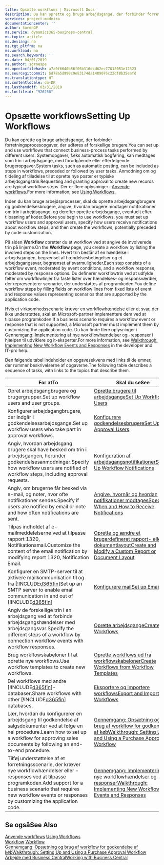 ```yaml
---
title: Opsætte workflows | Microsoft Docs
description: Du kan oprette og bruge arbejdsgange, der forbinder forretningsprocesopgaver, der udføres af forskellige brugere. Systemopgaver, f.eks automatisk bogføring, kan medtages som trin i arbejdsgange, med forudgående eller efterfølgende brugeropgaver. Anmodning om og tildeling af tilladelse til at oprette nye poster er typiske arbejdsgangstrin.
services: project-madeira
documentationcenter: ''
author: SorenGP
ms.service: dynamics365-business-central
ms.topic: article
ms.devlang: na
ms.tgt_pltfrm: na
ms.workload: na
ms.search.keywords: ''
ms.date: 04/01/2019
ms.author: sgroespe
ms.openlocfilehash: a7a0f6640b56f06b316dcd62ec77018051e12323
ms.sourcegitcommit: bd78a5d990c9e83174da1409076c22df8b35eafd
ms.translationtype: HT
ms.contentlocale: da-DK
ms.lasthandoff: 03/31/2019
ms.locfileid: "926268"
---
```

# <a name="setting-up-workflows"></a><span data-ttu-id="00694-105">Opsætte workflows</span><span class="sxs-lookup"><span data-stu-id="00694-105">Setting Up Workflows</span></span>
<span data-ttu-id="00694-106">Du kan oprette og bruge arbejdsgange, der forbinder forretningsprocesopgaver, der udføres af forskellige brugere.</span><span class="sxs-lookup"><span data-stu-id="00694-106">You can set up and use workflows that connect business-process tasks performed by different users.</span></span> <span data-ttu-id="00694-107">Systemopgaver, f.eks automatisk bogføring, kan medtages som trin i arbejdsgange, med forudgående eller efterfølgende brugeropgaver.</span><span class="sxs-lookup"><span data-stu-id="00694-107">System tasks, such as automatic posting, can be included as steps in workflows, preceded or followed by user tasks.</span></span> <span data-ttu-id="00694-108">Anmodning om og tildeling af tilladelse til at oprette nye poster er typiske arbejdsgangstrin.</span><span class="sxs-lookup"><span data-stu-id="00694-108">Requesting and granting approval to create new records are typical workflow steps.</span></span> <span data-ttu-id="00694-109">Der er flere oplysninger i [Anvende workflows](across-use-workflows.md).</span><span class="sxs-lookup"><span data-stu-id="00694-109">For more information, see [Using Workflows](across-use-workflows.md).</span></span>  

 <span data-ttu-id="00694-110">Inden du kan bruge arbejdsprocesser, skal du oprette arbejdsgangbrugere og godkendelsesbrugere, angive, hvordan brugere modtager notifikationer om trin i arbejdsgange, og derefter oprette arbejdsgange, eventuelt efter tilpasning af koder.</span><span class="sxs-lookup"><span data-stu-id="00694-110">Before you begin to use workflows, you must set up workflow users and approval users, specify how users receive notifications about workflow steps, and then create the workflows, potentially preceded by code customization.</span></span>  

 <span data-ttu-id="00694-111">På siden **Workflow** opretter du et workflow ved at angive de involverede trin på linjerne.</span><span class="sxs-lookup"><span data-stu-id="00694-111">On the **Workflow** page, you create a workflow by listing the involved steps on the lines.</span></span> <span data-ttu-id="00694-112">Hvert trin består af en hændelse i arbejdsgangen, begrænset af hændelsesbetingelser og et arbejdsgangssvar, begrænset af svarmuligheder.</span><span class="sxs-lookup"><span data-stu-id="00694-112">Each step consists of a workflow event, moderated by event conditions, and a workflow response, moderated by response options.</span></span> <span data-ttu-id="00694-113">Du definerer workflowtrin ved at udfylde felter om workflowlinjer fra faste lister over hændelses- og responsværdier, der repræsenterer scenarier, der understøttes af programkoden.</span><span class="sxs-lookup"><span data-stu-id="00694-113">You define workflow steps by filling fields on workflow lines from fixed lists of event and response values representing scenarios that are supported by the application code.</span></span>  

 <span data-ttu-id="00694-114">Hvis et virksomhedsscenarie kræver en workflowhændelse eller et svar, der ikke understøttes, skal en Microsoft-partner implementere dem ved at tilpasse programkoden.</span><span class="sxs-lookup"><span data-stu-id="00694-114">If a business scenario requires a workflow event or response that is not supported, a Microsoft partner must implement them by customizing the application code.</span></span> <span data-ttu-id="00694-115">Du kan finde flere oplysninger i [Gennemgang: Implementering af nye workflowhændelser og -responser](/dynamics-nav/Walkthrough--Implementing-New-Workflow-Events-and-Responses) i hjælpen til udviklere og it-eksperter.</span><span class="sxs-lookup"><span data-stu-id="00694-115">For more information, see [Walkthrough: Implementing New Workflow Events and Responses](/dynamics-nav/Walkthrough--Implementing-New-Workflow-Events-and-Responses) in the developer and IT-pro help.</span></span>

 <span data-ttu-id="00694-116">Den følgende tabel indeholder en opgavesekvens med links til de emner, der rummer beskrivelserne af opgaverne.</span><span class="sxs-lookup"><span data-stu-id="00694-116">The following table describes a sequence of tasks, with links to the topics that describe them.</span></span>  

|<span data-ttu-id="00694-117">**For at**</span><span class="sxs-lookup"><span data-stu-id="00694-117">**To**</span></span>|<span data-ttu-id="00694-118">**Skal du se**</span><span class="sxs-lookup"><span data-stu-id="00694-118">**See**</span></span>|  
|------------|-------------|  
|<span data-ttu-id="00694-119">Opret arbejdsgangbrugere og brugergrupper.</span><span class="sxs-lookup"><span data-stu-id="00694-119">Set up workflow users and user groups.</span></span>|[<span data-ttu-id="00694-120">Oprette brugere til arbejdsgange</span><span class="sxs-lookup"><span data-stu-id="00694-120">Set Up Workflow Users</span></span>](across-how-to-set-up-workflow-users.md)|  
|<span data-ttu-id="00694-121">Konfigurer arbejdsgangbrugere, der indgår i godkendelsesarbejdsgange.</span><span class="sxs-lookup"><span data-stu-id="00694-121">Set up workflow users who take part in approval workflows.</span></span>|[<span data-ttu-id="00694-122">Konfigurere godkendelsesbrugere</span><span class="sxs-lookup"><span data-stu-id="00694-122">Set Up Approval Users</span></span>](across-how-to-set-up-approval-users.md)|  
|<span data-ttu-id="00694-123">Angiv, hvordan arbejdsgang brugere skal have besked om trin i arbejdsgangen, herunder godkendelsesanmodninger.</span><span class="sxs-lookup"><span data-stu-id="00694-123">Specify how workflow users are notified of workflow steps, including approval requests.</span></span>|[<span data-ttu-id="00694-124">Konfiguration af arbejdsgangsnotifikationer</span><span class="sxs-lookup"><span data-stu-id="00694-124">Setting Up Workflow Notifications</span></span>](across-setting-up-workflow-notifications.md)|  
|<span data-ttu-id="00694-125">Angiv, om brugerne får besked via e-mail, og noter, hvor ofte notifikationer sendes.</span><span class="sxs-lookup"><span data-stu-id="00694-125">Specify if users are notified by email or note and how often notifications are sent.</span></span>|[<span data-ttu-id="00694-126">Angive, hvornår og hvordan notifikationer modtages</span><span class="sxs-lookup"><span data-stu-id="00694-126">Specify When and How to Receive Notifications</span></span>](across-how-to-specify-when-and-how-to-receive-notifications.md)|  
|<span data-ttu-id="00694-127">Tilpas indholdet af e-mailmeddelelserne ved at tilpasse rapport 1320, Notifikationsmail.</span><span class="sxs-lookup"><span data-stu-id="00694-127">Customize the content of the email notification by modifying report 1320, Notification Email.</span></span>|[<span data-ttu-id="00694-128">Oprette og ændre et brugerdefineret rapport- eller dokumentlayout</span><span class="sxs-lookup"><span data-stu-id="00694-128">Create and Modify a Custom Report or Document Layout</span></span>](ui-how-create-custom-report-layout.md)|  
|<span data-ttu-id="00694-129">Konfigurer en SMTP-server til at aktivere mailkommunikation til og fra [!INCLUDE[d365fin](includes/d365fin_md.md)]</span><span class="sxs-lookup"><span data-stu-id="00694-129">Set up an SMTP server to enable email communication in and out of [!INCLUDE[d365fin](includes/d365fin_md.md)]</span></span>|[<span data-ttu-id="00694-130">Konfigurere mail</span><span class="sxs-lookup"><span data-stu-id="00694-130">Set up Email</span></span>](admin-how-setup-email.md)|
|<span data-ttu-id="00694-131">Angiv de forskellige trin i en arbejdsgang ved at forbinde arbejdsgangshændelser med arbejdsgangsvar.</span><span class="sxs-lookup"><span data-stu-id="00694-131">Specify the different steps of a workflow by connection workflow events with workflow responses.</span></span>|[<span data-ttu-id="00694-132">Oprette arbejdsgange</span><span class="sxs-lookup"><span data-stu-id="00694-132">Create Workflows</span></span>](across-how-to-create-workflows.md)|  
|<span data-ttu-id="00694-133">Brug workflowskabeloner til at oprette nye workflows.</span><span class="sxs-lookup"><span data-stu-id="00694-133">Use workflow templates to create new workflows.</span></span>|[<span data-ttu-id="00694-134">Oprette workflows ud fra workflowskabeloner</span><span class="sxs-lookup"><span data-stu-id="00694-134">Create Workflows from Workflow Templates</span></span>](across-how-to-create-workflows-from-workflow-templates.md)|  
|<span data-ttu-id="00694-135">Del workflows med andre [!INCLUDE[d365fin](includes/d365fin_md.md)]-databaser.</span><span class="sxs-lookup"><span data-stu-id="00694-135">Share workflows with other [!INCLUDE[d365fin](includes/d365fin_md.md)] databases.</span></span>|[<span data-ttu-id="00694-136">Eksportere og importere workflows</span><span class="sxs-lookup"><span data-stu-id="00694-136">Export and Import Workflows</span></span>](across-how-to-export-and-import-workflows.md)|  
|<span data-ttu-id="00694-137">Lær, hvordan du konfigurerer en arbejdsgang til godkendelse af salgsdokumenter ved at følge en hel procedure.</span><span class="sxs-lookup"><span data-stu-id="00694-137">Learn how to set up a workflow for approving sales documents by following an end-to-end procedure.</span></span>|[<span data-ttu-id="00694-138">Gennemgang: Opsætning og brug af workflow for godkendelse af køb</span><span class="sxs-lookup"><span data-stu-id="00694-138">Walkthrough: Setting Up and Using a Purchase Approval Workflow</span></span>](walkthrough-setting-up-and-using-a-purchase-approval-workflow.md)|  
|<span data-ttu-id="00694-139">Tilføj understøttelse af et forretningsscenarie, der kræver nye workflowhændelser eller -responses ved at tilpasse programkoden.</span><span class="sxs-lookup"><span data-stu-id="00694-139">Add support for a business scenario that requires new workflow events or responses by customizing the application code.</span></span>|[<span data-ttu-id="00694-140">Gennemgang: Implementering af nye workflowhændelser og -responser</span><span class="sxs-lookup"><span data-stu-id="00694-140">Walkthrough: Implementing New Workflow Events and Responses</span></span>](/dynamics-nav/Walkthrough--Implementing-New-Workflow-Events-and-Responses)|  

## <a name="see-also"></a><span data-ttu-id="00694-141">Se også</span><span class="sxs-lookup"><span data-stu-id="00694-141">See Also</span></span>  
 <span data-ttu-id="00694-142">[Anvende workflows](across-use-workflows.md) </span><span class="sxs-lookup"><span data-stu-id="00694-142">[Using Workflows](across-use-workflows.md) </span></span>  
 <span data-ttu-id="00694-143">[Workflow](across-workflow.md) </span><span class="sxs-lookup"><span data-stu-id="00694-143">[Workflow](across-workflow.md) </span></span>  
 [<span data-ttu-id="00694-144">Gennemgang: Opsætning og brug af workflow for godkendelse af køb</span><span class="sxs-lookup"><span data-stu-id="00694-144">Walkthrough: Setting Up and Using a Purchase Approval Workflow</span></span>](walkthrough-setting-up-and-using-a-purchase-approval-workflow.md)  
 [<span data-ttu-id="00694-145">Arbejde med Business Central</span><span class="sxs-lookup"><span data-stu-id="00694-145">Working with Business Central</span></span>](ui-work-product.md)
